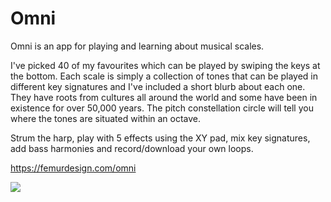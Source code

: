 # Omni

Omni is an app for playing and learning about musical scales.

I've picked 40 of my favourites which can be played by swiping the keys at the bottom. Each scale is simply a collection of tones that can be played in different key signatures and I've included a short blurb about each one. They have roots from cultures all around the world and some have been in existence for over 50,000 years. The pitch constellation circle will tell you where the tones are situated within an octave.

Strum the harp, play with 5 effects using the XY pad, mix key signatures, add bass harmonies and record/download your own loops.

https://femurdesign.com/omni

<img src="https://femurdesign.com/img/omni.png" />
